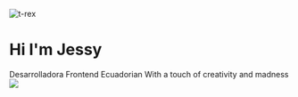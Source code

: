 ![t-rex](https://user-images.githubusercontent.com/62625293/186057667-cd4738a5-561c-41cb-bb30-b10db15e9e63.gif)
<div>
<h1> Hi I'm Jessy </h1>
   Desarrolladora Frontend  
 Ecuadorian
 With a touch of creativity and madness 
<a href="https://github.com/anuraghazra/github-readme-stats">
  <img align="center" src="https://github-readme-stats.vercel.app/api/top-langs/?username=richardnarvaez&layout=compact&count_private=true&langs_count=10" />
</a>
</div>




